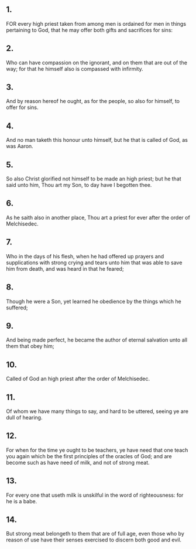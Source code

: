 ## 1.
FOR every high priest taken from among men is ordained for men in things pertaining to God, that he may offer both gifts and sacrifices for sins:
## 2.
Who can have compassion on the ignorant, and on them that are out of the way; for that he himself also is compassed with infirmity.
## 3.
And by reason hereof he ought, as for the people, so also for himself, to offer for sins.
## 4.
And no man taketh this honour unto himself, but he that is called of God, as was Aaron.
## 5.
So also Christ glorified not himself to be made an high priest; but he that said unto him, Thou art my Son, to day have I begotten thee.
## 6.
As he saith also in another place, Thou art a priest for ever after the order of Melchisedec.
## 7.
Who in the days of his flesh, when he had offered up prayers and supplications with strong crying and tears unto him that was able to save him from death, and was heard in that he feared;
## 8.
Though he were a Son, yet learned he obedience by the things which he suffered;
## 9.
And being made perfect, he became the author of eternal salvation unto all them that obey him;
## 10.
Called of God an high priest after the order of Melchisedec.
## 11.
Of whom we have many things to say, and hard to be uttered, seeing ye are dull of hearing.
## 12.
For when for the time ye ought to be teachers, ye have need that one teach you again which be the first principles of the oracles of God; and are become such as have need of milk, and not of strong meat.
## 13.
For every one that useth milk is unskilful in the word of righteousness: for he is a babe.
## 14.
But strong meat belongeth to them that are of full age, even those who by reason of use have their senses exercised to discern both good and evil.
